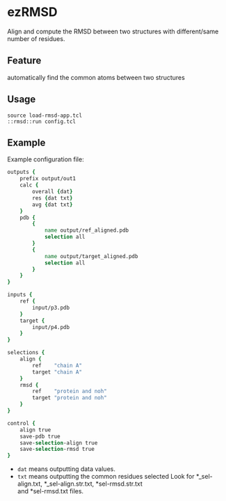 # ezRMSD
Align and compute the RMSD between two structures with different/same number of residues.


## Feature
automatically find the common atoms between two structures

## Usage
```
source load-rmsd-app.tcl
::rmsd::run config.tcl
```

## Example 
Example configuration file:
```tcl
outputs {
    prefix output/out1
    calc {
        overall {dat}
        res {dat txt}
        avg {dat txt}
    }
    pdb {
        {
            name output/ref_aligned.pdb
            selection all
        }
        {
            name output/target_aligned.pdb
            selection all
        }
    }
}

inputs {
    ref {
        input/p3.pdb
    }
    target {
        input/p4.pdb
    }
}

selections {
    align {
        ref    "chain A"
        target "chain A"
    }
    rmsd {
        ref    "protein and noh"
        target "protein and noh"
    }
}

control {
    align true
    save-pdb true
    save-selection-align true
    save-selection-rmsd true
}
```

- `dat` means outputting data values.  
- `txt` means outputting the common residues selected
   Look for *_sel-align.txt, *_sel-align.str.txt, *sel-rmsd.str.txt  
   and *sel-rmsd.txt files.
